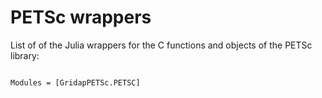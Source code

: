 
# PETSc wrappers

List of of the Julia wrappers for the C functions and objects of the PETSc library:

```@index
```

```@autodocs
Modules = [GridapPETSc.PETSC]
```
